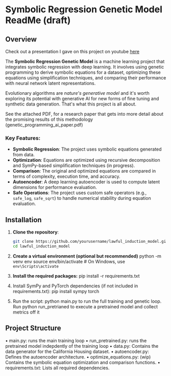 # Symbolic Regression Genetic Model ReadMe (draft)

## Overview
Check out a presentation I gave on this project on youtube [here](https://youtu.be/Fqhn_K8BuA4)

The **Symbolic Regression Genetic Model** is a machine learning project that integrates symbolic regression with deep learning. It involves using genetic programming to derive  symbolic equations for a dataset, optimizing these equations using simplification techniques, and comparing their performance with neural network latent representations.

Evolutionary algorithms are *nature's generative model* and it's worth exploring its potential with generative AI for new forms of fine tuning and synthetic data generation. That's what this project is all about.

See the attached PDF, for a research paper that gets into more detail about the promising results of this methodology (genetic_programming_ai_paper.pdf)

### Key Features:
- **Symbolic Regression**: The project uses symbolic equations generated from data.
- **Optimization**: Equations are optimized using recursive decomposition and SymPy-based simplification techniques (in progress).
- **Comparison**: The original and optimized equations are compared in terms of complexity, execution time, and accuracy.
- **Autoencoder**: A deep learning autoencoder is used to compute latent dimensions for performance evaluation.
- **Safe Operations**: The project uses custom safe operators (e.g., `safe_log`, `safe_sqrt`) to handle numerical stability during equation evaluation.

## Installation

1. **Clone the repository**:

   ```bash
   git clone https://github.com/yourusername/lawful_induction_model.git
   cd lawful_induction_model

2. **Create a virtual environment (optional but recommended)** 
   python -m venv env
source env/bin/activate  # On Windows, use `env\Scripts\activate`

3.	**Install the required packages:**
pip install -r requirements.txt

4.	Install SymPy and PyTorch dependencies (if not included in requirements.txt):
    pip install sympy torch

5. Run the script: python main.py to run the full training and genetic loop. Run python run_pretrianed to execute a pretrained model and collect metrics off it 

## Project Structure
• main.py: runs the main training loop
•	run_pretrained.py: runs the pretrained model indepdently of the training loop 
•	data.py: Contains the data generator for the California Housing dataset.
•	autoencoder.py: Defines the autoencoder architecture.
•	optimize_equations.py: (wip) Contains the symbolic equation optimization and comparison functions.
•	requirements.txt: Lists all required dependencies.
